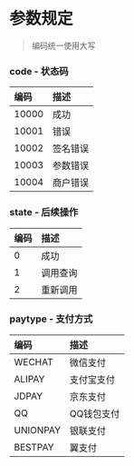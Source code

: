 # 参数规定

> 编码统一使用大写

### code - 状态码

| **编码** | **描述** |
| :--- | :--- |
| 10000 | 成功 |
| 10001 | 错误 |
| 10002 | 签名错误 |
| 10003 | 参数错误 |
| 10004 | 商户错误 |

### state - 后续操作

| **编码** | **描述** |
| :--- | :--- |
| 0 | 成功 |
| 1 | 调用查询 |
| 2 | 重新调用 |

### paytype - 支付方式

| **编码** | **描述** |
| :--- | :--- |
| WECHAT | 微信支付 |
| ALIPAY | 支付宝支付 |
| JDPAY | 京东支付 |
| QQ | QQ钱包支付 |
| UNIONPAY | 银联支付 |
| BESTPAY | 翼支付 |



